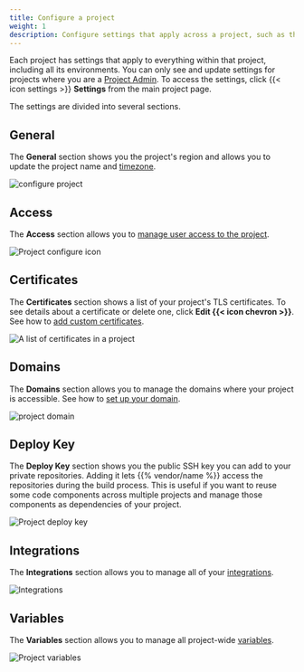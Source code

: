 ```yaml
---
title: Configure a project
weight: 1
description: Configure settings that apply across a project, such as the name, access, and domain.
---
```


Each project has settings that apply to everything within that project, including all its environments.
You can only see and update settings for projects where you are a [Project Admin](../users.md).
To access the settings, click {{< icon settings >}} **Settings** from the main project page.

The settings are divided into several sections.

## General

The **General** section shows you the project's region and allows you to update the project name and [timezone](../../projects/change-project-timezone.md).

![configure project](/images/management-console/settings-general.png "0.5")

## Access

The **Access** section allows you to [manage user access to the project](../users.md).

![Project configure icon](/images/management-console/settings-project-access.png "0.7")

## Certificates

The **Certificates** section shows a list of your project's TLS certificates.
To see details about a certificate or delete one, click **Edit {{< icon chevron >}}**.
See how to [add custom certificates](../../domains/steps/tls.md).

![A list of certificates in a project](/images/management-console/settings-certificates.png "0.7")

## Domains

The **Domains** section allows you to manage the domains where your project is accessible.
See how to [set up your domain](../../domains/steps/_index.md).

![project domain](/images/management-console/settings-domains.png "0.7")

## Deploy Key

The **Deploy Key** section shows you the public SSH key you can add to your private repositories.
Adding it lets {{% vendor/name %}} access the repositories during the build process.
This is useful if you want to reuse some code components across multiple projects and manage those components as dependencies of your project.

![Project deploy key](/images/management-console/settings-deploy-key.png "0.7")

## Integrations

The **Integrations** section allows you to manage all of your [integrations](../../integrations/_index.md).

![Integrations](/images/management-console/settings-integrations.png "0.7")

## Variables

The **Variables** section allows you to manage all project-wide [variables](../../development/variables/_index.md).

![Project variables](/images/management-console/settings-variables-project.png "0.7")
